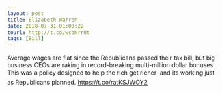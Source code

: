 ```yaml
---
layout: post
title: Elizabeth Warren
date: 2018-07-31 01:00:22
tourl: http://t.co/wsbNrrUt
tags: [Bill]
---
```

Average wages are flat since the Republicans passed their tax bill, but big business CEOs are raking in record-breaking multi-million dollar bonuses. This was a policy designed to help the rich get richer  and its working just as Republicans planned. https://t.co/ratKSJWOY2